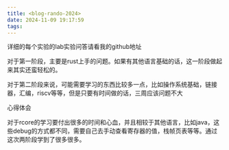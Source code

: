 ```yaml
---
title: <blog-rando-2024>
date: 2024-11-09 19:17:59
tags:
---
```

详细的每个实验的lab实验问答请看我的github地址

对于第一阶段，主要是rust上手的问题。如果有其他语言基础的话，这一阶段做起来其实还蛮轻松的。

对于第二阶段来说，可能需要学习的东西比较多一点，比如操作系统基础，链接器，汇编，riscv等等，但是只要有时间做的话，三周应该问题不大

心得体会

对于rcore的学习要付出很多的时间和心血，并且相较于其他语言，比如java，这些debug的方式都不同，需要自己去手动查看寄存器的值，栈帧页表等等。通过这次两阶段学到了很多很多。

